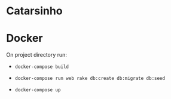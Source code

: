 # Catarsinho

# Docker

On project directory run:

- `docker-compose build`

- `docker-compose run web rake db:create db:migrate db:seed`

- `docker-compose up`
